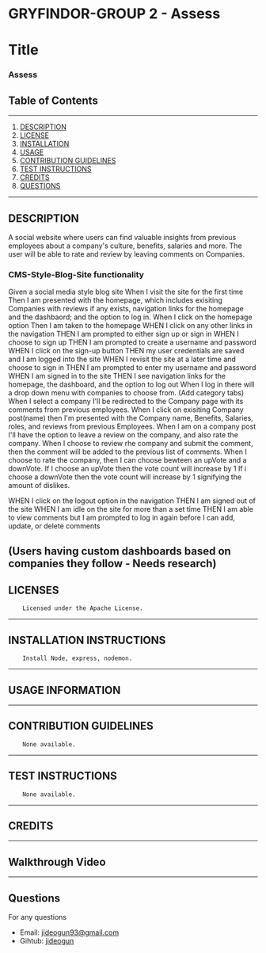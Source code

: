 # GRYFINDOR-GROUP 2 - Assess

# Title
### Assess
## Table of Contents
---
1. [DESCRIPTION](#description)
2. [LICENSE](#licenses)
3. [INSTALLATION](#installation-instructions)
4. [USAGE](#usage-information)
5. [CONTRIBUTION GUIDELINES](#contribution-guidelines)
6. [TEST INSTRUCTIONS](#test-instructions)
7. [CREDITS](#credits)
8. [QUESTIONS](#questions)
---
 ## DESCRIPTION
A social website where users can find valuable insights from previous employees about a company's culture, benefits, salaries and more.
The user will be able to rate and review by leaving comments on Companies.
 

   ### CMS-Style-Blog-Site functionality
Given a social media style blog site
When I visit the site for the first time
Then I am presented with the homepage, which includes exisiting Companies with reviews if any exists,
navigation links for the homepage and the dashbaord; and the option to log in.
When I click on the homepage option
Then I am taken to the homepage
WHEN I click on any other links in the navigation
THEN I am prompted to either sign up or sign in
WHEN I choose to sign up
THEN I am prompted to create a username and password
WHEN I click on the sign-up button
THEN my user credentials are saved and I am logged into the site
WHEN I revisit the site at a later time and choose to sign in
THEN I am prompted to enter my username and password
WHEN I am signed in to the site
THEN I see navigation links for the homepage, the dashboard, and the option to log out
When I log in there will a drop down menu with companies to choose from. (Add category tabs)
When I select a company I'll be redirected to the Company page with its comments from previous employees.
When I click on exisiting Company post(name) then I'm presented with the Company name, Benefits, Salaries, roles, and reviews from previous Employees.
When I am on a company post I'll have the option to leave a review on the company, and also rate the company.
When I choose to review rhe company and submit the comment, then the comment will be added to the previous list of comments.
When I choose to rate the company, then I can choose bewteen an upVote and a downVote.
If I choose an upVote then the vote count will increase by 1
If i choose a downVote then the vote count will increase by 1 signifying the amount of dislikes.

WHEN I click on the logout option in the navigation
THEN I am signed out of the site
WHEN I am idle on the site for more than a set time
THEN I am able to view comments but I am prompted to log in again before I can add, update, or delete comments

(Users having custom dashboards based on companies they follow - Needs research) 
 ---
 ## LICENSES
        Licensed under the Apache License.
 ---
 ## INSTALLATION INSTRUCTIONS
 
        Install Node, express, nodemon.
 ---
 ## USAGE INFORMATION
        
 ---
## CONTRIBUTION GUIDELINES
        None available.
---
## TEST INSTRUCTIONS
        None available.
---
## CREDITS
   
---

## Walkthrough Video
   
   
---
## Questions
For any questions 
- Email: [jideogun93@gmail.com](mailto:jideogun93@gmail.com)
- Gihtub: [jideogun](https://github.com/jideogun)
